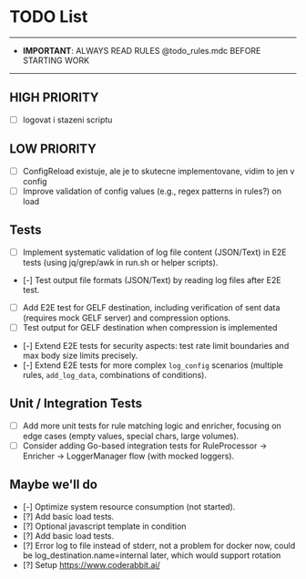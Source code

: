 # TODO List
---
- **IMPORTANT**: ALWAYS READ RULES @todo_rules.mdc BEFORE STARTING WORK
---

## HIGH PRIORITY

- [ ] logovat i stazeni scriptu

## LOW PRIORITY

- [ ] ConfigReload existuje, ale je to skutecne implementovane, vidim to jen v config
- [ ] Improve validation of config values (e.g., regex patterns in rules?) on load

## Tests

- [ ] Implement systematic validation of log file content (JSON/Text) in E2E tests (using jq/grep/awk in run.sh or helper scripts).
- [-] Test output file formats (JSON/Text) by reading log files after E2E test.

- [ ] Add E2E test for GELF destination, including verification of sent data (requires mock GELF server) and compression options.
- [ ] Test output for GELF destination when compression is implemented

- [-] Extend E2E tests for security aspects: test rate limit boundaries and max body size limits precisely.
- [-] Extend E2E tests for more complex `log_config` scenarios (multiple rules, `add_log_data`, combinations of conditions).

## Unit / Integration Tests

- [ ] Add more unit tests for rule matching logic and enricher, focusing on edge cases (empty values, special chars, large volumes).
- [ ] Consider adding Go-based integration tests for RuleProcessor -> Enricher -> LoggerManager flow (with mocked loggers).

## Maybe we'll do

- [-] Optimize system resource consumption (not started).
- [?] Add basic load tests.
- [?] Optional javascript template in condition
- [?] Add basic load tests.
- [?] Error log to file instead of stderr, not a problem for docker now, could be log_destination.name=internal later, which would support rotation
- [?] Setup https://www.coderabbit.ai/
